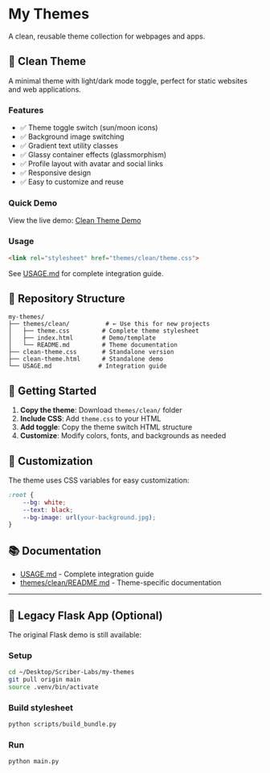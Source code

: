 # My Themes

A clean, reusable theme collection for webpages and apps.

## 🎨 Clean Theme

A minimal theme with light/dark mode toggle, perfect for static websites and web applications.

### Features
- ✅ Theme toggle switch (sun/moon icons)
- ✅ Background image switching
- ✅ Gradient text utility classes
- ✅ Glassy container effects (glassmorphism)
- ✅ Profile layout with avatar and social links
- ✅ Responsive design
- ✅ Easy to customize and reuse

### Quick Demo
View the live demo: [Clean Theme Demo](https://8001--0199361a-f12b-7e11-8441-c50cdb8227fd.us-east-1-01.gitpod.dev)

### Usage
```html
<link rel="stylesheet" href="themes/clean/theme.css">
```

See [USAGE.md](USAGE.md) for complete integration guide.

## 📁 Repository Structure

```
my-themes/
├── themes/clean/          # ← Use this for new projects
│   ├── theme.css         # Complete theme stylesheet  
│   ├── index.html        # Demo/template
│   └── README.md         # Theme documentation
├── clean-theme.css       # Standalone version
├── clean-theme.html      # Standalone demo
└── USAGE.md             # Integration guide
```

## 🚀 Getting Started

1. **Copy the theme**: Download `themes/clean/` folder
2. **Include CSS**: Add `theme.css` to your HTML
3. **Add toggle**: Copy the theme switch HTML structure
4. **Customize**: Modify colors, fonts, and backgrounds as needed

## 🔧 Customization

The theme uses CSS variables for easy customization:

```css
:root {
    --bg: white;
    --text: black;
    --bg-image: url(your-background.jpg);
}
```

## 📚 Documentation

- [USAGE.md](USAGE.md) - Complete integration guide
- [themes/clean/README.md](themes/clean/README.md) - Theme-specific documentation

---

## 🥧 Legacy Flask App (Optional)

The original Flask demo is still available:

### Setup
```bash
cd ~/Desktop/Scriber-Labs/my-themes
git pull origin main
source .venv/bin/activate
```

### Build stylesheet
```bash
python scripts/build_bundle.py
```

### Run
```bash
python main.py
```

